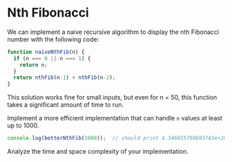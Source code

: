 # Nth Fibonacci

We can implement a naive recursive algorithm to display the nth Fibonacci number with the following code:

```js
function naiveNthFib(n) {
  if (n === 0 || n === 1) {
    return n;
  }
  return nthFib(n-1) + nthFib(n-2);
}
```

This solution works fine for small inputs, but even for n = 50, this function takes a significant amount of time to run. 

Implement a more efficient implementation that can handle `n` values at least up to 1000.

```js
console.log(betterNthFib(1000));  // should print 4.346655768693743e+208 in less than 1 second
```

Analyze the time and space complexity of your implementation. 
